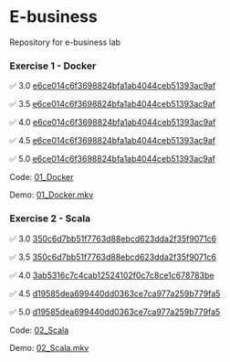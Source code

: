 # E-business
Repository for e-business lab

### Exercise 1 - Docker

✅ 3.0 [e6ce014c6f3698824bfa1ab4044ceb51393ac9af](https://github.com/MajkeIos/E-business/commit/e6ce014c6f3698824bfa1ab4044ceb51393ac9af)

✅ 3.5 [e6ce014c6f3698824bfa1ab4044ceb51393ac9af](https://github.com/MajkeIos/E-business/commit/e6ce014c6f3698824bfa1ab4044ceb51393ac9af)

✅ 4.0 [e6ce014c6f3698824bfa1ab4044ceb51393ac9af](https://github.com/MajkeIos/E-business/commit/e6ce014c6f3698824bfa1ab4044ceb51393ac9af)

✅ 4.5 [e6ce014c6f3698824bfa1ab4044ceb51393ac9af](https://github.com/MajkeIos/E-business/commit/e6ce014c6f3698824bfa1ab4044ceb51393ac9af)

✅ 5.0 [e6ce014c6f3698824bfa1ab4044ceb51393ac9af](https://github.com/MajkeIos/E-business/commit/e6ce014c6f3698824bfa1ab4044ceb51393ac9af)

Code: [01_Docker](01_Docker)

Demo: [01_Docker.mkv](demos/01_Docker.mkv)

### Exercise 2 - Scala

✅ 3.0 [350c6d7bb51f7763d88ebcd623dda2f35f9071c6](https://github.com/MajkeIos/E-business/commit/350c6d7bb51f7763d88ebcd623dda2f35f9071c6)

✅ 3.5 [350c6d7bb51f7763d88ebcd623dda2f35f9071c6](https://github.com/MajkeIos/E-business/commit/350c6d7bb51f7763d88ebcd623dda2f35f9071c6)

✅ 4.0 [3ab5316c7c4cab12524102f0c7c8ce1c678783be](https://github.com/MajkeIos/E-business/commit/3ab5316c7c4cab12524102f0c7c8ce1c678783be)

✅ 4.5 [d19585dea699440dd0363ce7ca977a259b779fa5](https://github.com/MajkeIos/E-business/commit/d19585dea699440dd0363ce7ca977a259b779fa5)

✅ 5.0 [d19585dea699440dd0363ce7ca977a259b779fa5](https://github.com/MajkeIos/E-business/commit/d19585dea699440dd0363ce7ca977a259b779fa5)

Code: [02_Scala](02_Scala)

Demo: [02_Scala.mkv](demos/02_Scala.mkv)
